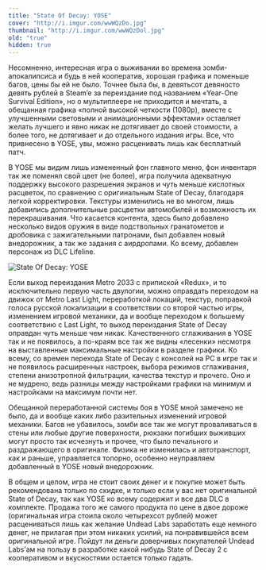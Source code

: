 ```yaml
---
title: "State Of Decay: YOSE"
cover: "http://i.imgur.com/wwWQzDo.jpg"
thumbnail: "http://i.imgur.com/wwWQzDol.jpg"
old: "true"
hidden: true
---
```


Несомненно, интересная игра о выживании во времена зомби-апокалипсиса и будь в ней кооператив, хорошая графика и поменьше багов, цены бы ей не было. Точнее была бы, в девятьсот девяносто девять рублей в Steam’e за переиздание под названием «Year-One Survival Edition», но о мультиплеере не приходится и мечтать, а обещанная графика «полной высокой четкости (1080p), вместе с улучшенными световыми и анимационными эффектами» оставляет желать лучшего и явно никак не дотягивает до своей стоимости, а более того, не дотягивает и до отдельного издания игры. Все, что привнесено в YOSE, увы, можно расценивать лишь как бесплатный патч.

В YOSE мы видим лишь измененный фон главного меню, фон инвентаря так же поменял свой цвет (не более), игра получила адекватную поддержку высокого разрешения экранов и чуть меньше кислотных расцветок, по сравнению с оригинальным State of Decay, благодаря легкой корректировки. Текстуры изменились не во многом, лишь добавились дополнительные расцветки автомобилей и возможность их перекрашивания. Что касается контента, здесь было добавлено несколько видов оружия в виде подствольных гранатометов и дробовика с зажигательными патронами, был добавлен новый внедорожник, а так же задания с аирдропами. Ко всему, добавлен персонаж из DLC Lifeline.

![State Of Decay: YOSE](http://i.imgur.com/xLQLXPM.png)

Если выход переиздания Metro 2033 с припиской «Redux», и то исключительно первую часть двулогии, можно оправдать переходом на движок от Metro Last Light, переработкой локаций, текстур, поправкой голоса русской локализации в соответствии со второй частью игры, изменением игровой механики, да и вообще переходом к большему соответствию с Last Light, то выход переиздания State of Decay оправдан чуть меньше чем никак. Качественного сглаживания в YOSE так и не появилось, а по-краям все так же видны «лесенки» несмотря на выставленные максимальные настройки в разделе графики. Ко всему, со времен перехода State of Decay с консолей на PC в игре так и не появилось расширенных настроек, выбора режимов сглаживания, степени анизотропной фильтрации, качества текстур и прочего. Оно и не мудрено, ведь разницы между настройками графики на минимум и настройками на максимум почти нет.

Обещанной переработанной системы боя в YOSE мной замечено не было, да и вообще каких либо разительных изменений игровой механики. Багов не убавилось, зомби все так же могут проваливаться в стены или любые другие поверхности, рюкзаки погибших выживших могут просто так исчезнуть и прочее, что было печального и раздражающего в оригинале. Физика не изменилась и автотранспорт, как и раньше, управляется топорно, особенно неуправляем добавленный в YOSE новый внедорожник.

В общем и целом, игра не стоит своих денег и к покупке может быть рекомендована только по скидке, и только если у вас нет оригинальной State of Decay, так как YOSE ко всему содержит и все два DLС в комплекте. Продажа того же самого продукта по цене в двое дороже (оригинальная игра стоила около четырехсот рублей) может расцениваться лишь как желание Undead Labs заработать еще немного денег, не прилагая при этом никаких усилий, на понравившейся всем оригинальной игре. Пойдут ли деньги доверчивых покупателей Undead Labs’ам на пользу в разработке какой нибудь State of Decay 2 с кооперативом и вкусностями остается только гадать.